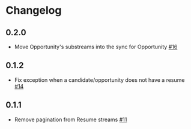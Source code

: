 # Changelog

## 0.2.0
 * Move Opportunity's substreams into the sync for Opportunity [#16](https://github.com/singer-io/tap-lever/pull/16)

## 0.1.2
 * Fix exception when a candidate/opportunity does not have a resume [#14](https://github.com/singer-io/tap-lever/pull/14)

## 0.1.1
 * Remove pagination from Resume streams [#11](https://github.com/singer-io/tap-lever/pull/11)
